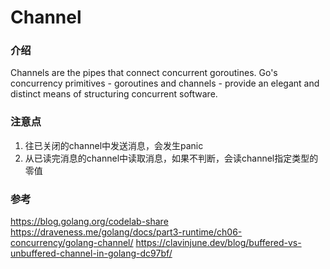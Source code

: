 # Channel
### 介绍
Channels are the pipes that connect concurrent goroutines.
Go's concurrency primitives - goroutines and channels - provide an elegant and distinct means of structuring concurrent software.

### 注意点
1. 往已关闭的channel中发送消息，会发生panic
2. 从已读完消息的channel中读取消息，如果不判断，会读channel指定类型的零值

### 参考
https://blog.golang.org/codelab-share
https://draveness.me/golang/docs/part3-runtime/ch06-concurrency/golang-channel/
https://clavinjune.dev/blog/buffered-vs-unbuffered-channel-in-golang-dc97bf/
